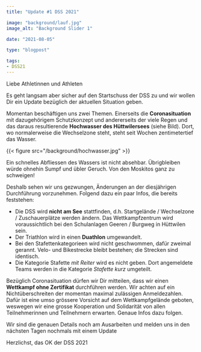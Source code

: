 ```yaml
---
title: "Update #1 DSS 2021"

image: "background/lauf.jpg"
image_alt: "Background Slider 1"

date: "2021-08-05"

type: "blogpost"

tags:
- DSS21
---
```


Liebe Athletinnen und Athleten

Es geht langsam aber sicher auf den Startschuss der DSS zu und wir wollen Dir ein Update bezüglich der aktuellen Situation geben.

Momentan beschäftigen uns zwei Themen. Einerseits die **Coronasituation** mit dazugehörigem Schutzkonzept und andererseits der viele Regen und das daraus resultierende **Hochwasser des Hüttwilersees** (siehe Bild). Dort, wo normalerweise die Wechselzone steht, steht seit Wochen zentimetertief das Wasser.

{{< figure src="/background/hochwasser.jpg" >}}

Ein schnelles Abfliessen des Wassers ist nicht absehbar. Übrigbleiben würde ohnehin Sumpf und übler Geruch. Von den Moskitos ganz zu schweigen!

Deshalb sehen wir uns gezwungen, Änderungen an der diesjährigen Durchführung vorzunehmen. Folgend dazu ein paar Infos, die bereits feststehen:

- Die DSS wird **nicht am See** stattfinden, d.h. Startgelände / Wechselzone / Zuschauerplätze werden ändern. Das Wettkampfzentrum wird voraussichtlich bei den Schulanlagen Geeren / Burgweg in Hüttwilen sein.
- Der Triathlon wird in einen **Duathlon** umgewandelt.
- Bei den Stafettenkategorieen wird nicht geschwommen, dafür zweimal gerannt. Velo- und Bikestrecke bleibt bestehen; die Strecken sind identisch.
- Die Kategorie Stafette *mit Reiter* wird es nicht geben. Dort angemeldete Teams werden in die Kategorie *Stafette kurz* umgeteilt.

Bezüglich Coronasituation dürfen wir Dir mitteilen, dass wir einen **Wettkampf ohne Zertifikat** durchführen werden. Wir achten auf ein Nichtüberschreiten der momentan maximal zulässigen Anmeldezahlen. Dafür ist eine umso grössere Vorsicht auf dem Wettkampfgelände geboten, weswegen wir eine grosse Kooperation und Solidarität von allen Teilnehmerinnen und Teilnehmern erwarten. Genaue Infos dazu folgen.

Wir sind die genauen Details noch am Ausarbeiten und melden uns in den nächsten Tagen nochmals mit einem Update

Herzlichst,
das OK der DSS 2021
